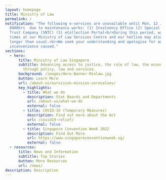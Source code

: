 ```yaml
---
layout: homepage
title: Ministry of Law
permalink: /
notification: "The following e-services are unavailable until Mon, 12 Jun 2023
  0900hrs  due to maintenance works: (1) Insolvency Office (2) Special Needs
  Trust Company (SNTC) (3) eCollection Portal<br>During this period, waiting
  times at our Ministry of Law Services Centre and our hotline may also be
  longer than usual.<br>We seek your understanding and apologise for any
  inconvenience caused."
sections:
  - hero:
      title: Ministry of Law Singapore
      subtitle: Advancing access to justice, the rule of law, the economy and society
        through policy, law and services.
      background: /images/Hero-Banner-Minlaw.jpg
      button: Learn More
      url: /about-us/ourvision-mission-corevalues/
      key_highlights:
        - title: What we do
          description: Stat Boards and Departments
          url: /about-us/what-we-do
          external: false
        - title: COVID-19 (Temporary Measures)
          description: Find out more about the Act
          url: /covid19-relief/
          external: false
        - title: Singapore Convention Week 2022
          description: Find Out More
          url: https://www.singaporeconventionweek.sg/
          external: false
  - resources:
      title: News and Information
      subtitle: Top Stories
      button: More Resources
      url: /news/
description: Description
---
```

